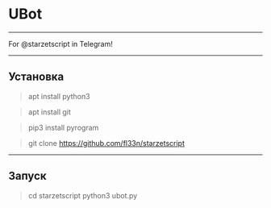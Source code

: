 # UBot
____
For @starzetscript in Telegram!
____

## Установка
> apt install python3

> apt install git

> pip3 install pyrogram

> git clone https://github.com/fl33n/starzetscript
____
## Запуск
> cd starzetscript
> python3 ubot.py
